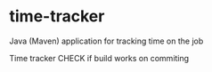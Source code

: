 # time-tracker
Java (Maven) application for tracking time on the job

Time tracker
CHECK if build works on commiting 
